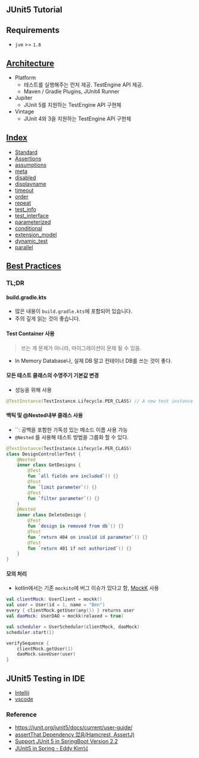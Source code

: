 ## JUnit5 Tutorial

## Requirements
- `jvm` >= `1.8`

## [Architecture](https://github.com/junit-team/junit5-workshop/blob/master/slides/05_modularization/modularization.md)
- Platform
    - 테스트를 실행해주는 런처 제공. TestEngine API 제공.
    - Maven / Gradle Plugins, JUnit4 Runner
- Jupiter
    - JUnit 5를 지원하는 TestEngine API 구현체
- Vintage 
    - JUnit 4와 3을 지원하는 TestEngine API 구현체

## [Index](https://github.com/NESOY/junit5-example/tree/master/src/test/java)
- [Standard](https://github.com/NESOY/junit5-example/tree/master/src/test/java/standard)
- [Assertions](https://github.com/NESOY/junit5-example/tree/master/src/test/java/assertions)
- [assumptions](https://github.com/NESOY/junit5-example/tree/master/src/test/java/assumptions)
- [meta](https://github.com/NESOY/junit5-example/tree/master/src/test/java/meta)
- [disabled](https://github.com/NESOY/junit5-example/tree/master/src/test/java/disabled)
- [displayname](https://github.com/NESOY/junit5-example/tree/master/src/test/java/displayname)
- [timeout](https://github.com/NESOY/junit5-example/tree/master/src/test/java/timeout)
- [order](https://github.com/NESOY/junit5-example/tree/master/src/test/java/order)
- [repeat](https://github.com/NESOY/junit5-example/tree/master/src/test/java/repeat)
- [test_info](https://github.com/NESOY/junit5-example/tree/master/src/test/java/test_info)
- [test_interface](https://github.com/NESOY/junit5-example/tree/master/src/test/java/test_interface)
- [parameterized](https://github.com/NESOY/junit5-example/tree/master/src/test/java/parameterized)
- [conditional](https://github.com/NESOY/junit5-example/tree/master/src/test/java/conditional)
- [extension_model](https://github.com/NESOY/junit5-example/tree/master/src/test/java/extension_model)
- [dynamic_test](https://github.com/NESOY/junit5-example/tree/master/src/test/java/dynamic_test)
- [parallel](https://github.com/NESOY/junit5-example/tree/master/src/test/java/parallel)


## [Best Practices](https://phauer.com/2018/best-practices-unit-testing-kotlin/)
### TL;DR

#### build.gradle.kts

- 많은 내용이 `build.gradle.kts`에 포함되어 있습니다.
- 주의 깊게 읽는 것이 좋습니다.

#### Test Container 사용

> 쓰는 게 문제가 아니라, 마이그레이션이 문제 될 수 있음.

- In Memory Database나, 실제 DB 말고 컨테이너 DB를 쓰는 것이 좋다.

#### 모든 테스트 클래스의 수명주기 기본값 변경

- 성능을 위해 사용

```kotlin
@TestInstance(TestInstance.Lifecycle.PER_CLASS) // A new test instance will be created once per test class.
```

#### 백틱 및 @Nested내부 클래스 사용

- ``: 공백을 포함한 가독성 있는 메소드 이름 사용 가능
- `@Nested` 를 사용해 테스트 방법을 그룹화 할 수 있다.

```kotlin
@TestInstance(TestInstance.Lifecycle.PER_CLASS)
class DesignControllerTest {
    @Nested
    inner class GetDesigns {
        @Test
        fun `all fields are included`() {}
        @Test
        fun `limit parameter`() {}
        @Test
        fun `filter parameter`() {}
    }
    @Nested
    inner class DeleteDesign {
        @Test
        fun `design is removed from db`() {}
        @Test
        fun `return 404 on invalid id parameter`() {}
        @Test
        fun `return 401 if not authorized`() {}
    }
}
```

#### 모의 처리

- kotlin에서는 기존 `mockito`에 버그 이슈가 있다고 함, [MockK](https://mockk.io/) 사용
```kotlin
val clientMock: UserClient = mockk()
val user = User(id = 1, name = "Ben")
every { clientMock.getUser(any()) } returns user
val daoMock: UserDAO = mockk(relaxed = true)

val scheduler = UserScheduler(clientMock, daoMock)
scheduler.start(1)

verifySequence {
    clientMock.getUser(1)
    daoMock.saveUser(user)
}
```

## JUnit5 Testing in IDE 
- [Intellij](https://blog.jetbrains.com/idea/2016/08/using-junit-5-in-intellij-idea/)
- [vscode](https://code.visualstudio.com/docs/java/java-testing)

### Reference
- <https://junit.org/junit5/docs/current/user-guide/>
- [assertThat Dependency 없음(Hamcrest, AssertJ)](https://github.com/junit-team/junit5/issues/147)
- [Support JUnit 5 in SpringBoot Version 2.2](https://github.com/spring-projects/spring-boot/wiki/Spring-Boot-2.2-Release-Notes#junit-5)
- [JUnit5 in Spring - Eddy Kim님](https://brunch.co.kr/@springboot/77)